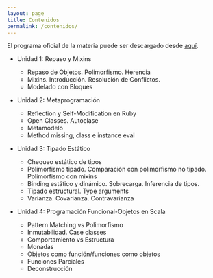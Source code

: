 ```yaml
---
layout: page
title: Contenidos
permalink: /contenidos/
---
```


El programa oficial de la materia puede ser descargado desde [aquí](https://docs.google.com/viewer?a=v&pid=sites&srcid=ZGVmYXVsdGRvbWFpbnxwcm9ncmFtYWNpb25obXxneDo0MjNhZjc3YjBiZTA2ZmQw).

* Unidad 1: Repaso y Mixins
    - Repaso de Objetos. Polimorfismo. Herencia
    - Mixins. Introducción. Resolución de Conflictos.
    - Modelado con Bloques


* Unidad 2: Metaprogramación
    - Reflection y Self-Modification en Ruby
    - Open Classes. Autoclase
    - Metamodelo
    - Method missing, class e instance eval


* Unidad 3: Tipado Estático
    - Chequeo estático de tipos
    - Polimorfismo tipado. Comparación con polimorfismo no tipado. Polimorfismo con mixins
    - Binding estático y dinámico. Sobrecarga. Inferencia de tipos.
    - Tipado estructural. Type arguments
    - Varianza. Covarianza. Contravarianza


* Unidad 4: Programación Funcional-Objetos en Scala
    - Pattern Matching vs Polimorfismo
    - Inmutabilidad. Case classes
    - Comportamiento vs Estructura
    - Monadas
    - Objetos como función/funciones como objetos
    - Funciones Parciales
    - Deconstrucción